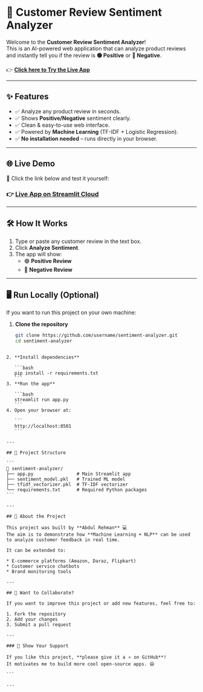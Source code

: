 # 📝 Customer Review Sentiment Analyzer

Welcome to the **Customer Review Sentiment Analyzer**!  
This is an AI-powered web application that can analyze product reviews and instantly tell you if the review is **🟢 Positive** or **🔴 Negative**.  

👉 **[Click here to Try the Live App](https://8foyjvq6kuvvcknu2awef8.streamlit.app/)**  

---

## ✨ Features

- ✅ Analyze any product review in seconds.  
- ✅ Shows **Positive/Negative** sentiment clearly.  
- ✅ Clean & easy-to-use web interface.  
- ✅ Powered by **Machine Learning** (TF-IDF + Logistic Regression).  
- ✅ **No installation needed** – runs directly in your browser.  

---

## 🌐 Live Demo

🎯 Click the link below and test it yourself:  
### 👉 **[Live App on Streamlit Cloud](https://8foyjvq6kuvvcknu2awef8.streamlit.app/)**

---

## 🛠️ How It Works

1. Type or paste any customer review in the text box.  
2. Click **Analyze Sentiment**.  
3. The app will show:
   - 🟢 **Positive Review**  
   - 🔴 **Negative Review**

---

## 🖥️ Run Locally (Optional)

If you want to run this project on your own machine:

1. **Clone the repository**
   ```bash
   git clone https://github.com/username/sentiment-analyzer.git
   cd sentiment-analyzer
````

2. **Install dependencies**

   ```bash
   pip install -r requirements.txt
   ```
3. **Run the app**

   ```bash
   streamlit run app.py
   ```
4. Open your browser at:

   ```
   http://localhost:8501
   ```

---

## 📂 Project Structure

```
📂 sentiment-analyzer/
├── app.py                # Main Streamlit app
├── sentiment_model.pkl   # Trained ML model
├── tfidf_vectorizer.pkl  # TF-IDF vectorizer
└── requirements.txt      # Required Python packages
```

---

## 🙌 About the Project

This project was built by **Abdul Rehman** 💻
The aim is to demonstrate how **Machine Learning + NLP** can be used to analyze customer feedback in real time.

It can be extended to:

* E-commerce platforms (Amazon, Daraz, Flipkart)
* Customer service chatbots
* Brand monitoring tools

---

## 🤝 Want to Collaborate?

If you want to improve this project or add new features, feel free to:

1. Fork the repository
2. Add your changes
3. Submit a pull request

---

### 🌟 Show Your Support

If you like this project, **please give it a ⭐ on GitHub**!
It motivates me to build more cool open-source apps. 😄

```

---
